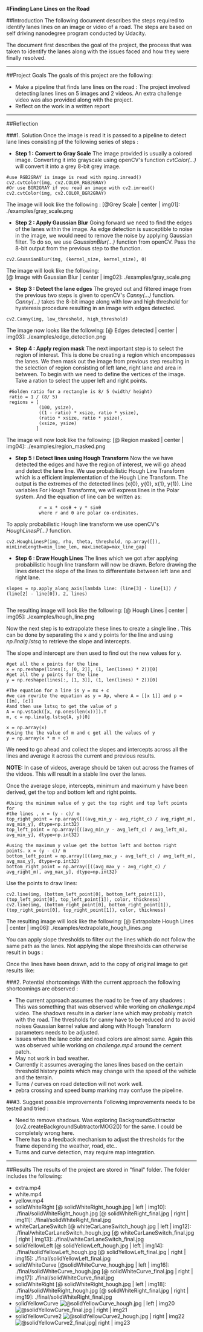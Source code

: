 #**Finding Lane Lines on the Road** 

##Introduction
The following document describes the steps required to identify lanes lines on an image or video of a road. The steps are based on self driving nanodegree program conducted by Udacity.

The document first describes the goal of the project, the process that was taken to identify the lanes along with the issues faced and how they were finally resolved. 

----

##Project Goals
The goals  of this project are the following:
* Make a pipeline that finds lane lines on the road : The project involved detecting lanes lines on 5 images and 2 videos. An extra challenge video was also provided along with the project.
* Reflect on the work in a written report

---

##Reflection

###1. Solution
Once the image is read it is passed to a pipeline to detect lane lines consisting pf the following series of steps :

* **Step 1 : Convert to Gray Scale**
The image provided is usually a colored image. Converting it into grayscale using openCV's function *cvtColor(...)* will convert it into a grey 8-bit grey image. 

```
#use RGB2GRAY is image is read with mpimg.imread()
cv2.cvtColor(img, cv2.COLOR_RGB2GRAY)
#Or use BGR2GRAY if you read an image with cv2.imread()
cv2.cvtColor(img, cv2.COLOR_BGR2GRAY)
```
The image will look like the following : 
[@Grey Scale  | center | img01]: ./examples/gray_scale.png

* **Step 2 : Apply Gaussian Blur**
Going forward we need to find the edges of the lanes within the image. As edge detection is susceptible to noise in the image, we would need to remove the noise by applying Gaussian filter.  To do so, we use *GaussianBlur(...)* function from openCV. Pass the 8-bit output from the previous step to the function.
```
cv2.GaussianBlur(img, (kernel_size, kernel_size), 0)
```
The image will look like the following:     
 [@ Image with Gaussian Blur  | center | img02]: ./examples/gray_scale.png

* **Step 3 : Detect the lane edges**
The greyed out and filtered image from the previous two steps is given to openCV's *Canny(...)* function. *Canny(...)* takes the 8-bit image along with low and high threshold for hysteresis procedure resulting in an image with edges detected.

```
cv2.Canny(img, low_threshold, high_threshold)
```
The image now looks like the following:
[@ Edges detected  | center | img03]: ./examples/edge_detection.png

* **Step 4 : Apply region mask**
The next important step is to select the region of interest. This is done be creating a region which encompasses the lanes. We then mask out the image from previous step resulting in the selection of region consisting of left lane, right lane and area in between. 
To begin with we need to define the vertices of the image.  Take a ration to select the upper left and right points.
 
```
 #Golden ratio for a rectangle is 8/ 5 (width/ height)
 ratio = 1 / (8/ 5)
 regions = [
            (100, ysize),
            ((1 - ratio) * xsize, ratio * ysize),
            (ratio * xsize, ratio * ysize),
            (xsize, ysize)
           ]
```
The image will now look like the following:
[@ Region masked  | center | img04]: ./examples/region_masked.png

* **Step 5 : Detect lines using Hough Transform**
Now the we have detected the edges and have the region of interest, we will go ahead and detect the lane line.  We use probabilistic Hough Line Transform which is a efficient implementation of the Hough Line Transform. The output is the extremes of the detected lines (x{0}, y{0}, x{1}, y{1}).
Line variables
For Hough Transforms, we will express lines in the Polar system. And the equation of line can be written as:
										
```
			r = x * cosθ + y * sinθ 
			where r and θ are polar co-ordinates.
```
To apply probabilistic Hough line transform we use openCV's *HoughLinesP(...)* function.

```
cv2.HoughLinesP(img, rho, theta, threshold, np.array([]), minLineLength=min_line_len, maxLineGap=max_line_gap)
```

* **Step 6 : Draw Hough Lines**
The lines which we got after applying probabilistic hough line transform will now be drawn. Before drawing the lines detect the slope of the lines to differentiate between left lane and right lane.

```
slopes = np.apply_along_axis(lambda line: (line[3] - line[1]) / (line[2] - line[0]), 2, lines)
        
```

The resulting image will look like the following:
[@ Hough Lines  | center | img05]: ./examples/hough_line.png

Now the next step is to extrapolate these lines to create a single line . This can be done by separating the x and y points for the line and using *np.linalg.lstsq* to retrieve the slope and intercepts. 

The slope and intercept are then used to find out the new values for y.

```
#get all the x points for the line
x = np.reshape(lines[:, [0, 2]], (1, len(lines) * 2))[0]
#get all the y points for the line
y = np.reshape(lines[:, [1, 3]], (1, len(lines) * 2))[0]
    
#The equation for a line is y = mx + c
#we can rewrite the equation as y = Ap, where A = [[x 1]] and p = [[m], [c]]
#and then use lstsq to get the value of p
A = np.vstack([x, np.ones(len(x))]).T
m, c = np.linalg.lstsq(A, y)[0]

x = np.array(x)
#using the the value of m and c get all the values of y
y = np.array(x * m + c)
```
We need to go ahead and collect the slopes and intercepts across all the lines and average it across the current and previous results. 

**NOTE:** In case of videos, average should be taken out across the frames of the videos. This will result in a stable line over the lanes.

Once the average slope, intercepts, minimum and maximum y have been derived, get the top and bottom left and right points.

```
#Using the minimum value of y get the top right and top left points for
#the lines , x = (y - c)/ m
top_right_point = np.array([((avg_min_y - avg_right_c) / avg_right_m), avg_min_y], dtype=np.int32)
top_left_point = np.array([((avg_min_y - avg_left_c) / avg_left_m), avg_min_y], dtype=np.int32)

#using the maximum y value get the bottom left and bottom right points. x = (y - c)/ m
bottom_left_point = np.array([((avg_max_y - avg_left_c) / avg_left_m), avg_max_y], dtype=np.int32)
bottom_right_point = np.array([((avg_max_y - avg_right_c) / avg_right_m), avg_max_y], dtype=np.int32)
```
Use the points to draw lines:

```
cv2.line(img, (bottom_left_point[0], bottom_left_point[1]), (top_left_point[0], top_left_point[1]), color, thickness)
cv2.line(img, (bottom_right_point[0], bottom_right_point[1]), (top_right_point[0], top_right_point[1]), color, thickness)
```
    
The resulting image will look like the following:
[@ Extrapolate Hough Lines  | center | img06]: ./examples/extrapolate_hough_lines.png

You can apply slope thresholds to filter out the lines which do not follow the same path as the lanes. Not applying the slope thresholds can otherwise result in bugs :

[@ Incorrect slopes  | center | img07]: ./issues/bug.png

Once the lines have been drawn, add to the copy of original image to get results like:

[@ Hough Lines on original image  | left | img08]: ./examples/solidWhiteCurve_hough.jpg
[@ Extrapolate Hough Lines  on original image | right | img09]: ./examples/solidWhiteCurve_final.jpg


###2. Potential shortcomings 
With the current approach the following shortcomings are observed :
* The current approach assumes the road to be free of any shadows : This was something that was observed while working on *challenge.mp4* video. The shadows results in a darker lane which may probably match with the road. The thresholds for canny have to be reduced and to avoid noises Gaussian kernel value and along with Hough Transform parameters needs to be adjusted.
* Issues when the lane color and road colors are almost same. Again this was observed while working on *challenge.mp4* around the cement patch.
* May not work in bad weather. 
* Currently it assumes averaging the lanes lines based on the certain threshold history points which may change with the speed of the vehicle and the terrain.
* Turns / curves on road detection will not work well.
* zebra crossing and speed bump marking may confuse the pipeline. 

###3. Suggest possible improvements 
Following improvements needs to be tested and tried :
* Need to remove shadows. Was exploring BackgroundSubtractor (cv2.createBackgroundSubtractorMOG2()) for the same. I could be completely wrong here.
* There has to a feedback mechanism to adjust the thresholds for the frame depending the  weather, road, etc..
* Turns and curve detection, may require map integration.

---
##Results
The results of the project are stored in "final" folder. The folder includes the following:
* extra.mp4	
* white.mp4
* yellow.mp4
* solidWhiteRight
[@ solidWhiteRight_hough.jpg | left | img10]: ./final/solidWhiteRight_hough.jpg
[@ solidWhiteRight_final.jpg | right | img11]: ./final/solidWhiteRight_final.jpg
* whiteCarLaneSwitch
[@ whiteCarLaneSwitch_hough.jpg | left | img12]: ./final/whiteCarLaneSwitch_hough.jpg
[@ whiteCarLaneSwitch_final.jpg | right | img13]: ./final/whiteCarLaneSwitch_final.jpg
* solidYellowLeft
[@ solidYellowLeft_hough.jpg | left | img14]: ./final/solidYellowLeft_hough.jpg
[@ solidYellowLeft_final.jpg | right | img15]: ./final/solidYellowLeft_final.jpg
* solidWhiteCurve
[@solidWhiteCurve_hough.jpg | left | img16]: ./final/solidWhiteCurve_hough.jpg
[@ solidWhiteCurve_final.jpg | right | img17]: ./final/solidWhiteCurve_final.jpg
* solidWhiteRight
[@ solidWhiteRight_hough.jpg | left | img18]: ./final/solidWhiteRight_hough.jpg
[@ solidWhiteRight_final.jpg | right | img19]: ./final/solidWhiteRight_final.jpg
* solidYellowCurve
![@solidYellowCurve_hough.jpg | left | img20](./final/solidYellowCurve_hough.jpg)
![@solidYellowCurve_final.jpg | right | img21](./final/solidYellowCurve_final.jpg)
* solidYellowCurve2
![@solidYellowCurve2_hough.jpg | right | img22](./final/solidYellowCurve2_hough.jpg)
![@solidYellowCurve2_final.jpg| right | img23](./final/solidYellowCurve2_final.jpg)